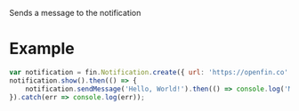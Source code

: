 Sends a message to the notification
# Example
```js
var notification = fin.Notification.create({ url: 'https://openfin.co' });
notification.show().then(() => {
    notification.sendMessage('Hello, World!').then(() => console.log('Message sent')).catch(err => console.log(err));
}).catch(err => console.log(err));
```
